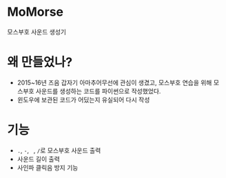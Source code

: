 # MoMorse
모스부호 사운드 생성기

# 왜 만들었나?
- 2015~16년 즈음 갑자기 아마추어무선에 관심이 생겼고, 모스부호 연습을 위해 모스부호 사운드를 생성하는 코드를 파이썬으로 작성했었다.
- 윈도우에 보관된 코드가 어딨는지 유실되어 다시 작성

# 기능
- `.`, `-`, ` `, `/`로 모스부호 사운드 출력
- 사운드 길이 출력
- 사인파 클릭음 방지 기능
